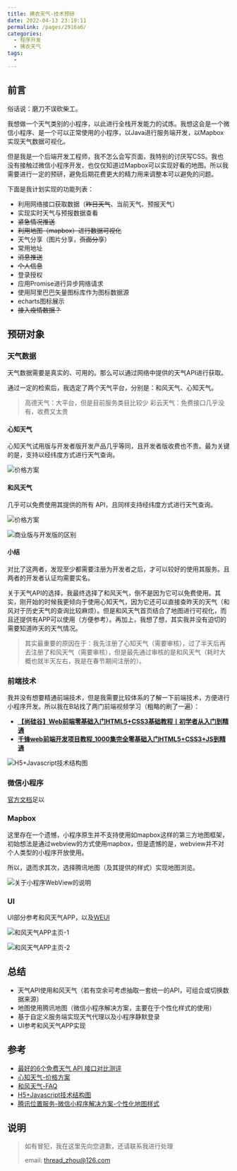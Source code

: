 ```yaml
---
title: 拂衣天气-技术预研
date: 2022-04-13 23:19:11
permalink: /pages/2916a6/
categories:
  - 程序开发
  - 拂衣天气
tags:
  - 
---
```


## 前言

俗话说：磨刀不误砍柴工。

我想做一个天气类别的小程序，以此进行全栈开发能力的试炼。我想这会是一个微信小程序、是一个可以正常使用的小程序，以Java进行服务端开发，以Mapbox实现天气数据可视化。

但是我是一个后端开发工程师，我不怎么会写页面，我特别的讨厌写CSS。我也没有接触过微信小程序开发，也仅仅知道过Mapbox可以实现好看的地图。所以我需要进行一定的预研，避免后期花费更大的精力用来调整本可以避免的问题。

<!-- more -->

下面是我计划实现的功能列表：

- 利用网络接口获取数据（~~昨日天气~~、当前天气、预报天气）
- 实现实时天气与预报数据查看
- ~~紧急情况推送~~
- ~~利用地图（mapbox）进行数据可视化~~
- 天气分享（图片分享，~~页面分享~~）
- 常用地址
- ~~消息推送~~
- ~~个人信息~~
- 登录授权
- 应用Promise进行异步网络请求
- 使用阿里巴巴矢量图标库作为图标数据源
- echarts图标展示
- ~~接入疫情数据？~~

## 预研对象

### 天气数据

天气数据需要是真实的、可用的。那么可以通过网络中提供的天气API进行获取。

通过一定的检索后，我选定了两个天气平台，分别是：和风天气、心知天气。

> 高德天气：大平台，但是目前服务类目比较少
> 彩云天气：免费接口几乎没有，收费又太贵

#### 心知天气

心知天气试用版与开发者版开发产品几乎等同，且开发者版收费也不贵。最为关键的是，支持以经纬度方式进行天气查询。

![价格方案](http://img.zhoujian.site/knowledge-base/fuyi-weather/20220420230608.png)

#### 和风天气

几乎可以免费使用其提供的所有 API，且同样支持经纬度方式进行天气查询。

![价格方案](http://img.zhoujian.site/knowledge-base/fuyi-weather/20220420230832.png)

![商业版与开发版的区别](http://img.zhoujian.site/knowledge-base/fuyi-weather/20220420230608.png)

#### 小结

对比了这两者，发现至少都需要注册为开发者之后，才可以较好的使用其服务。且两者的开发者认证均需要实名。

关于天气API的选择，我最终选择了和风天气，倒不是因为它可以免费使用。其实，刚开始的时候我更倾向于使用心知天气，因为它还可以直接查昨天的天气（和风对于历史天气的查询比较麻烦）。但是和风天气首页结合了地图进行可视化，而且还提供有APP可以使用（方便参考）。再加上，我想了想，其实我并没有迫切的需要知道昨天的天气情况。

> 其实最重要的原因在于：我先注册了心知天气（需要审核），过了半天后再去注册了和风天气（需要审核），但是最先通过审核的是和风天气（耗时大概也就半天左右，我是在春节期间注册的）。

### 前端技术

我并没有想要精通前端技术，但是我需要比较体系的了解一下前端技术，方便进行小程序开发。所以我在B站找了两门前端视频学习（粗略的刷了一遍）：

- ****[【尚硅谷】Web前端零基础入门HTML5+CSS3基础教程丨初学者从入门到精通](https://www.bilibili.com/video/BV1XJ411X7Ud?spm_id_from=333.880.my_history.page.click)****
- ****[千锋web前端开发项目教程_1000集完全零基础入门HTML5+CSS3+JS到精通](https://www.bilibili.com/video/BV17z4y1D7Yj?spm_id_from=333.337.search-card.all.click)****

![H5+Javascript技术结构图](http://img.zhoujian.site/knowledge-base/fuyi-weather/Front%20End.png)

### 微信小程序

[官方文档](https://developers.weixin.qq.com/miniprogram/dev/framework/)足以

### Mapbox

这里存在一个遗憾，小程序原生并不支持使用如mapbox这样的第三方地图框架，初始想法是通过webview的方式使用mapbox，但是遗憾的是，webview并不对个人类型的小程序开放使用。

所以，退而求其次，选择腾讯地图（及其提供的样式）实现地图浏览。

![关于小程序WebView的说明](http://img.zhoujian.site/knowledge-base/fuyi-weather/20220420232504.png)

### UI

UI部分参考和风天气APP，以及[WEUI](https://developers.weixin.qq.com/miniprogram/dev/platform-capabilities/extended/weui/)

![和风天气APP主页-1](http://img.zhoujian.site/knowledge-base/fuyi-weather/20220420232540.png)

![和风天气APP主页-2](http://img.zhoujian.site/knowledge-base/fuyi-weather/20220420232553.png)

## 总结

- 天气API使用和风天气（若有空余可考虑抽取一套统一的API，可组合或切换数据来源）
- 地图使用腾讯地图（微信小程序解决方案，主要在于个性化样式的使用）
- 基于自定义服务端实现天气代理以及小程序静默登录
- UI参考和风天气APP实现

## 参考

- [最好的6个免费天气 API 接口对比测评](https://segmentfault.com/a/1190000041210520)
- [心知天气-价格方案](https://segmentfault.com/a/1190000041210520)
- [和风天气-FAQ](https://dev.qweather.com/help/general/)
- [H5+Javascript技术结构图](https://www.processon.com/view/link/625442410791290727c13c0c#map)
- [腾讯位置服务-微信小程序解决方案-个性化地图样式](https://lbs.qq.com/product/miniapp/customized/)

## 说明

> 如有冒犯，我在这里先向您道歉，还请联系我进行处理
> 
> email: thread_zhou@126.com